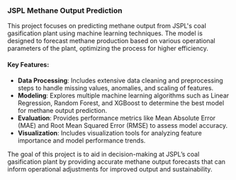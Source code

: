 ### JSPL Methane Output Prediction

This project focuses on predicting methane output from JSPL's coal gasification plant using machine learning techniques. The model is designed to forecast methane production based on various operational parameters of the plant, optimizing the process for higher efficiency. 

#### Key Features:
- **Data Processing**: Includes extensive data cleaning and preprocessing steps to handle missing values, anomalies, and scaling of features.
- **Modeling**: Explores multiple machine learning algorithms such as Linear Regression, Random Forest, and XGBoost to determine the best model for methane output prediction.
- **Evaluation**: Provides performance metrics like Mean Absolute Error (MAE) and Root Mean Squared Error (RMSE) to assess model accuracy.
- **Visualization**: Includes visualization tools for analyzing feature importance and model performance trends.

The goal of this project is to aid in decision-making at JSPL’s coal gasification plant by providing accurate methane output forecasts that can inform operational adjustments for improved output and sustainability.
